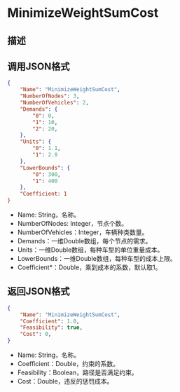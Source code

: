 # MinimizeWeightSumCost

## 描述

## 调用JSON格式

```json
{
	"Name": "MinimizeWeightSumCost",
	"NumberOfNodes": 3,
	"NumberOfVehicles": 2,
	"Demands": {
		"0": 0,
		"1": 10,
		"2": 20,
	},
	"Units": {
		"0": 1.1,
		"1": 2.0
	},
	"LowerBounds": {
		"0": 300,
		"1": 400
	},
	"Coefficient: 1
}
```
* Name: String，名称。
* NumberOfNodes: Integer，节点个数。
* NumberOfVehicles：Integer，车辆种类数量。
* Demands：一维Double数组，每个节点的需求。
* Units：一维Double数组，每种车型的单位重量成本。
* LowerBounds：一维Double数组，每种车型的成本上限。
* Coefficient\*：Double，乘到成本的系数，默认取1。


## 返回JSON格式
```json
{
	"Name": "MinimizeWeightSumCost",
	"Coefficient": 1.0,
	"Feasibility": true,
	"Cost": 0,
}
```
* Name: String，名称。
* Coefficient：Double，约束的系数。
* Feasibility：Boolean，路径是否满足约束。
* Cost：Double，违反的惩罚成本。

